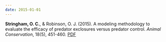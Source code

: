 ```yaml
---
date: 2015-01-01
---
```


**Stringham, O. C.**, & Robinson, O. J. (2015). A modeling methodology to evaluate the efficacy of predator exclosures versus predator control. _Animal Conservation_, 18(5), 451-460. [PDF](assets/publications/Stringham_Robinson_2015.pdf)